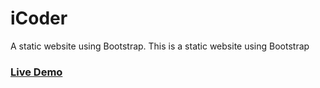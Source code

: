 # iCoder
A static website using Bootstrap.
This is a static website using Bootstrap

### [Live Demo](https://sahoochinmay.github.io/iCoder/index.html)
